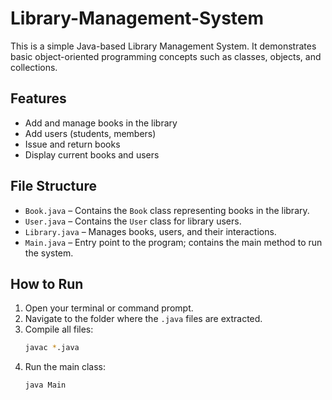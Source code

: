 # Library-Management-System
This is a simple Java-based Library Management System. It demonstrates basic object-oriented programming concepts such as classes, objects, and collections.

## Features

- Add and manage books in the library
- Add users (students, members)
- Issue and return books
- Display current books and users

## File Structure

- `Book.java` – Contains the `Book` class representing books in the library.
- `User.java` – Contains the `User` class for library users.
- `Library.java` – Manages books, users, and their interactions.
- `Main.java` – Entry point to the program; contains the main method to run the system.

## How to Run

1. Open your terminal or command prompt.
2. Navigate to the folder where the `.java` files are extracted.
3. Compile all files:
   ```bash
   javac *.java
   ```
4. Run the main class:
   ```bash
   java Main
   ```
